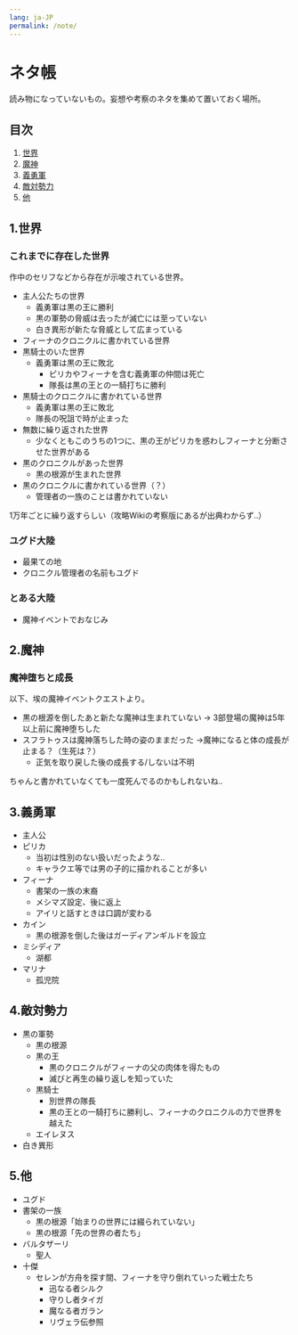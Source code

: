 ```yaml
---
lang: ja-JP
permalink: /note/
---
```


# ネタ帳

読み物になっていないもの。妄想や考察のネタを集めて置いておく場所。

## 目次

1. [世界](#1-)
2. [魔神](#2-)
3. [義勇軍](#3-)
4. [敵対勢力](#4-)
5. [他](#5-)

## 1.世界

### これまでに存在した世界

作中のセリフなどから存在が示唆されている世界。

- 主人公たちの世界
  - 義勇軍は黒の王に勝利
  - 黒の軍勢の脅威は去ったが滅亡には至っていない
  - 白き異形が新たな脅威として広まっている
- フィーナのクロニクルに書かれている世界
- 黒騎士のいた世界
  - 義勇軍は黒の王に敗北
    - ピリカやフィーナを含む義勇軍の仲間は死亡
    - 隊長は黒の王との一騎打ちに勝利
- 黒騎士のクロニクルに書かれている世界
  - 義勇軍は黒の王に敗北
  - 隊長の呪詛で時が止まった
- 無数に繰り返された世界
  - 少なくともこのうちの1つに、黒の王がピリカを惑わしフィーナと分断させた世界がある
- 黒のクロニクルがあった世界
  - 黒の根源が生まれた世界
- 黒のクロニクルに書かれている世界（？）
  - 管理者の一族のことは書かれていない

1万年ごとに繰り返すらしい（攻略Wikiの考察版にあるが出典わからず‥）


### ユグド大陸

- 最果ての地
- クロニクル管理者の名前もユグド

### とある大陸

- 魔神イベントでおなじみ

## 2.魔神

### 魔神堕ちと成長

以下、埃の魔神イベントクエストより。

- 黒の根源を倒したあと新たな魔神は生まれていない
  → 3部登場の魔神は5年以上前に魔神堕ちした
- スフラトゥスは魔神落ちした時の姿のままだった
  →魔神になると体の成長が止まる？（生死は？）
  - 正気を取り戻した後の成長する/しないは不明

ちゃんと書かれていなくても一度死んでるのかもしれないね‥

## 3.義勇軍

- 主人公
- ピリカ
  - 当初は性別のない扱いだったような‥
  - キャラクエ等では男の子的に描かれることが多い
- フィーナ
  - 書架の一族の末裔
  - メシマズ設定、後に返上
  - アイリと話すときは口調が変わる
- カイン
  - 黒の根源を倒した後はガーディアンギルドを設立
- ミシディア
  - 湖都
- マリナ
  - 孤児院

## 4.敵対勢力

- 黒の軍勢
  - 黒の根源
  - 黒の王
    - 黒のクロニクルがフィーナの父の肉体を得たもの
    - 滅びと再生の繰り返しを知っていた
  - 黒騎士
    - 別世界の隊長
    - 黒の王との一騎打ちに勝利し、フィーナのクロニクルの力で世界を越えた
  - エイレヌス
- 白き異形

## 5.他

- ユグド
- 書架の一族
  - 黒の根源「始まりの世界には綴られていない」
  - 黒の根源「先の世界の者たち」
- バルタザーリ
  - 聖人
- 十傑
  - セレンが方舟を探す間、フィーナを守り倒れていった戦士たち
    - 迅なる者シルク
    - 守りし者タイガ
    - 魔なる者ガラン
    - リヴェラ伝参照
